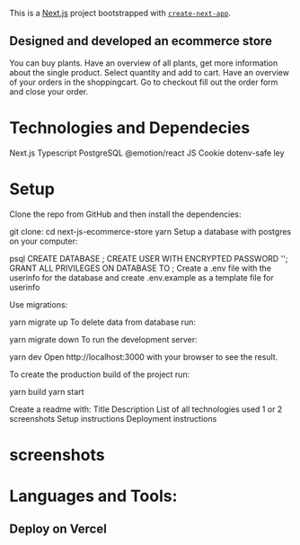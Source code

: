 This is a [Next.js](https://nextjs.org/) project bootstrapped with [`create-next-app`](https://github.com/vercel/next.js/tree/canary/packages/create-next-app).

## Designed and developed an ecommerce store

You can buy plants. Have an overview of all plants, get more information about the single product. Select quantity and add to cart. Have an overview of your orders in the shoppingcart. Go to checkout fill out the order form and close your order.

# Technologies and Dependecies

Next.js
Typescript
PostgreSQL
@emotion/react
JS Cookie
dotenv-safe
ley

# Setup

Clone the repo from GitHub and then install the dependencies:

git clone:
cd next-js-ecommerce-store
yarn
Setup a database with postgres on your computer:

psql <login>
CREATE DATABASE <database name>;
CREATE USER <username> WITH ENCRYPTED PASSWORD '<pw>';
GRANT ALL PRIVILEGES ON DATABASE <database name> TO <user name>;
Create a .env file with the userinfo for the database and create .env.example as a template file for userinfo

Use migrations:

yarn migrate up
To delete data from database run:

yarn migrate down
To run the development server:

yarn dev
Open http://localhost:3000 with your browser to see the result.

To create the production build of the project run:

yarn build
yarn start

Create a readme with:
Title
Description
List of all technologies used
1 or 2 screenshots
Setup instructions
Deployment instructions

# screenshots

# Languages and Tools:

## Deploy on Vercel
